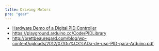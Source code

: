 ```yaml
---
title: Driving Motors
pre: "gear"
---
```


- [Hardware Demo of a Digital PID Controller](https://www.youtube.com/watch?v=fusr9eTceEo)
- https://playground.arduino.cc/Code/PIDLibrary
- http://brettbeauregard.com/blog/wp-content/uploads/2012/07/Gu%C3%ADa-de-uso-PID-para-Arduino.pdf
